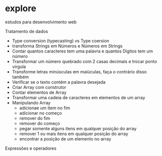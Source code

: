 # explore
estudos para desenvolvimento web

Tratamento de dados
  - Type conversion (typecasting) vs Type coersion
  - transforma Strings em Números e Números em Strings
  - Contar quantos caracteres tem uma palavra e quantos Dígitos tem um número
  - Transformar um número quebrado com 2 casas decimais e trocar  ponto virgula
  - Transforme letras minúsculas em maiúculas, faça o contrário disso também
  - Verificar se o texto contém a palavra desejada
  - Criar Array com construtor
  - Contar elementos de Array
  - Transformar uma cadeia de caracteres em elementos de um array
  - Manipulando Array
      * adicionae um item no fim
      * adicionar no começo
      * remover do fim
      * remover do começo
      * pegar somente alguns itens em qualquer posição do array
      * remover 1 ou mais itens em qualquer posição do array
      * encontrar a posição de um elemento no array
        
Expressões e operadores


